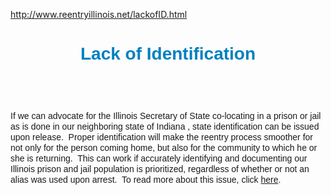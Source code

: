 http://www.reentryillinois.net/lackofID.html
<H1 style="TEXT-ALIGN: center"><SPAN><SPAN style="FONT-FAMILY: Arial,Helvetica,sans-serif; COLOR: rgb(0,128,192)">Lack of Identification</SPAN></SPAN></H1>
<P>&nbsp;</P>
<H1 style="TEXT-ALIGN: left"><SPAN style="FONT-FAMILY: Arial,Helvetica,sans-serif; FONT-WEIGHT: normal"><SPAN style="FONT-SIZE: 14px; LINE-HEIGHT: 17px">If we can advocate for the Illinois Secretary of State co-locating in a prison or jail as is done in our neighboring state of Indiana , state identification can be issued upon release.&nbsp; Proper identification will make the reentry process smoother for not only for the person coming home, but also for the community to which he or she is returning.&nbsp; This can work if accurately identifying and documenting our Illinois prison and jail population is prioritized, regardless of whether or not an alias was used upon arrest.&nbsp; To read more about this issue, click <A href="http://reentrypolicy.org/Report/PartII/ChapterII-D/PolicyStatement24" target=_blank>here</A>.</SPAN></SPAN><BR></H1>
<H1></H1>
<P><BR><BR></P>
<DIV class=clr></DIV>
